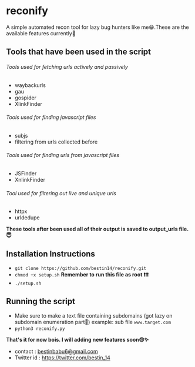 # reconify

A simple automated recon tool for lazy bug hunters like me😁.These are the available features currently👀

## Tools that have been used in the script

###### Tools used for fetching urls actively and passively

* waybackurls
* gau
* gospider 
* XlinkFinder

###### Tools used for finding javascript files

* subjs
* filtering from urls collected before

###### Tools used for finding urls from javascript files

* JSFinder
* XnlinkFinder

###### Tool used for filtering out live and unique urls

* httpx
* urldedupe

**These tools after been used all of their output is saved to output_urls file.😇**

## **Installation Instructions**

* `git clone https://github.com/bestin14/reconify.git `
* `chmod +x setup.sh`  **Remember to run this file as root ❗❗❗**
* `./setup.sh`

## **Running the script**

* Make sure to make a text file containing subdomains  (got lazy on subdomain enumeration part🤭)
example: sub file `www.target.com`
* `python3 reconify.py`

**That's it for now bois. I will adding new features soon😎✨**

* contact : bestinbabu6@gmail.com
* Twitter id : https://twitter.com/bestin_14


